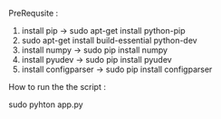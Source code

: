 PreRequsite :

1. install pip -> sudo apt-get install python-pip
2. sudo apt-get install build-essential python-dev
3. install numpy -> sudo pip install numpy
4. install pyudev -> sudo pip install pyudev
5. install configparser -> sudo pip install configparser

How to run the the script :

sudo pyhton app.py